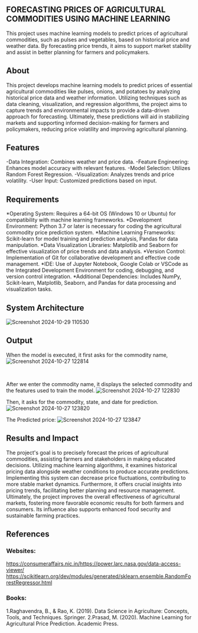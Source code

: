 ## FORECASTING PRICES OF AGRICULTURAL COMMODITIES USING MACHINE LEARNING

This project uses machine learning models to predict prices of agricultural commodities, such as pulses and vegetables, based on historical price and weather data. By forecasting price trends, it aims to support market stability and assist in better planning for farmers and policymakers.

## About
<!--Detailed Description about the project-->
This project develops machine learning models to predict prices of essential agricultural commodities like pulses, onions, and potatoes by analyzing historical price data and weather information. Utilizing techniques such as data cleaning, visualization, and regression algorithms, the project aims to capture trends and environmental impacts to provide a data-driven approach for forecasting. Ultimately, these predictions will aid in stabilizing markets and supporting informed decision-making for farmers and policymakers, reducing price volatility and improving agricultural planning.

## Features
<!--List the features of the project as shown below-->
-Data Integration: Combines weather and price data.
-Feature Engineering: Enhances model accuracy with relevant features.
-Model Selection: Utilizes Random Forest Regression.
-Visualization: Analyzes trends and price volatility.
-User Input: Customized predictions based on input.

## Requirements
<!--List the requirements of the project as shown below-->
*Operating System: Requires a 64-bit OS (Windows 10 or Ubuntu) for compatibility with machine learning frameworks.
*Development Environment: Python 3.7 or later is necessary for coding the agricultural commodity price prediction system.
*Machine Learning Frameworks: Scikit-learn for model training and prediction analysis, Pandas for data manipulation.
*Data Visualization Libraries: Matplotlib and Seaborn for effective visualization of price trends and data analysis.
*Version Control: Implementation of Git for collaborative development and effective code management.
*IDE: Use of Jupyter Notebook, Google Colab or VSCode as the Integrated Development Environment for coding, debugging, and version control integration.
*Additional Dependencies: Includes NumPy, Scikit-learn, Matplotlib, Seaborn, and Pandas for data processing and visualization tasks.

## System Architecture
<!--Embed the system architecture diagram as shown below-->

![Screenshot 2024-10-29 110530](https://github.com/user-attachments/assets/9450ead5-1647-464c-b954-686139611722)



## Output

<!--Embed the Output picture at respective places as shown below as shown below-->
When the model is executed, it first asks for the commodity name,
![Screenshot 2024-10-27 122814](https://github.com/user-attachments/assets/afea55b1-f2b2-46a4-b7a1-bff70cfd36ab)

​

After we enter the commodity name, it displays the selected commodity and the features used to train the model.
![Screenshot 2024-10-27 122830](https://github.com/user-attachments/assets/76750207-24f4-4761-a64c-685a359cddfd)


Then, it asks for the commodity, state, and date for prediction.
![Screenshot 2024-10-27 123820](https://github.com/user-attachments/assets/2e4ad095-d2f4-48f5-aaf3-f174b5c40880)


The Predicted price:
![Screenshot 2024-10-27 123847](https://github.com/user-attachments/assets/ed786b55-a027-4a6f-8e02-90cc811c67f3)


## Results and Impact
<!--Give the results and impact as shown below-->
The project's goal is to precisely forecast the prices of agricultural commodities, assisting farmers and stakeholders in making educated decisions. Utilizing machine learning algorithms, it examines historical pricing data alongside weather conditions to produce accurate predictions. Implementing this system can decrease price fluctuations, contributing to more stable market dynamics. Furthermore, it offers crucial insights into pricing trends, facilitating better planning and resource management. Ultimately, the project improves the overall effectiveness of agricultural markets, fostering more favorable economic results for both farmers and consumers. Its influence also supports enhanced food security and sustainable farming practices.

## References
### Websites:

https://consumeraffairs.nic.in/ ​
https://power.larc.nasa.gov/data-access-viewer/​
https://scikitlearn.org/dev/modules/generated/sklearn.ensemble.RandomForestRegressor.html​

### Books:
1.Raghavendra, B., & Rao, K. (2019). Data Science in Agriculture: Concepts, Tools, and Techniques. Springer.​
2.Prasad, M. (2020). Machine Learning for Agricultural Price Prediction. Academic Press.





